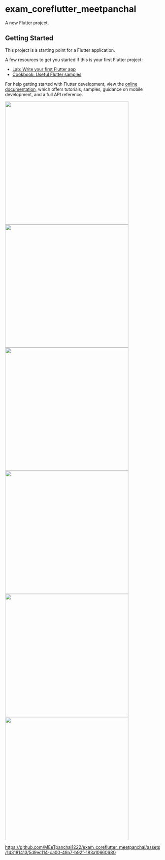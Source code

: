 # exam_coreflutter_meetpanchal

A new Flutter project.

## Getting Started

This project is a starting point for a Flutter application.

A few resources to get you started if this is your first Flutter project:


- [Lab: Write your first Flutter app](https://docs.flutter.dev/get-started/codelab)
- [Cookbook: Useful Flutter samples](https://docs.flutter.dev/cookbook)

For help getting started with Flutter development, view the
[online documentation](https://docs.flutter.dev/), which offers tutorials,
samples, guidance on mobile development, and a full API reference.



<img src="https://github.com/MEeTpanchal1222/exam_coreflutter_meetpanchal/assets/143181413/a1040bbf-555f-4a75-b49b-e45bfe3323c0" width="400" />
<img src="https://github.com/MEeTpanchal1222/exam_coreflutter_meetpanchal/assets/143181413/2b9f1502-3f90-42da-8cc5-615cd1fa1686" width="400" />
<img src="https://github.com/MEeTpanchal1222/exam_coreflutter_meetpanchal/assets/143181413/ec7db3a8-d7d3-4c03-b19b-2c0fd3db4d0c" width="400" />
<img src="https://github.com/MEeTpanchal1222/exam_coreflutter_meetpanchal/assets/143181413/b64a211c-57ef-4f34-a950-34c7349bdc78" width="400" />
<img src="https://github.com/MEeTpanchal1222/exam_coreflutter_meetpanchal/assets/143181413/0cd023c9-1f66-458b-b896-97a15d9c663c" width="400" />
<img src="https://github.com/MEeTpanchal1222/exam_coreflutter_meetpanchal/assets/143181413/e422d36a-4b36-4490-a634-588c66d2b819" width="400" />


https://github.com/MEeTpanchal1222/exam_coreflutter_meetpanchal/assets/143181413/5d9ec114-ca00-49a7-b92f-183a10660680

